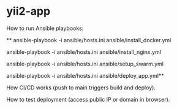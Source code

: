 # yii2-app
How to run Ansible playbooks:

**  ansible-playbook -i ansible/hosts.ini ansible/install_docker.yml

  ansible-playbook -i ansible/hosts.ini ansible/install_nginx.yml

  ansible-playbook -i ansible/hosts.ini ansible/setup_swarm.yml

  ansible-playbook -i ansible/hosts.ini ansible/deploy_app.yml**

How CI/CD works (push to main triggers build and deploy).

How to test deployment (access public IP or domain in browser).
